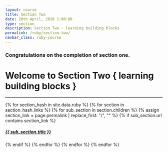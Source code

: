 ```yaml
---
layout: course
title: Section Two
date: 20th April, 2020 1:00:00
type: section
description: Section Two - learning building blocks
permalink: /ruby/section-two/
navbar_class: ruby-course
---
```


### Congratulations on the completion of section one.

# Welcome to Section Two { learning building blocks }

<div class="section-index">
  <hr class="panel-line">

  {% for section_hash in site.data.ruby %}
    {% for section in section_hash.links %}
      {% for sub_section in section.children %}
        {% assign section_link = page.permalink | replace_first: "/", "" %}
        {% if sub_section.url contains section_link %}
          <div class="entry">
            <h5>
              <a href="{{ site.url }}/{{ site.baseurl }}{{ sub_section.url }}">{{ sub_section.title }}</a>
            </h5>
          </div>
        {% endif %}
      {% endfor %}
    {% endfor %}
  {% endfor %}
</div>
